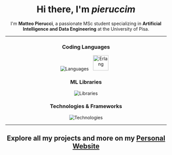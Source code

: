 <!--
**pieruccim/pieruccim** is a ✨ _special_ ✨ repository because its `README.md` (this file) appears on your GitHub profile.

Here are some ideas to get you started:

- 🔭 I’m currently working on ...
- 🌱 I’m currently learning ...
- 👯 I’m looking to collaborate on ...
- 🤔 I’m looking for help with ...
- 💬 Ask me about ...
- 📫 How to reach me: ...
- 😄 Pronouns: ...
- ⚡ Fun fact: ...
-->

<div align="center">
  
# **Hi there, I'm *pieruccim***

</div>

<div align="center">

I'm **Matteo Pierucci**, a passionate MSc student specializing in **Artificial Intelligence and Data Engineering** at the University of Pisa.

</div>
<hr>

<div align="center">

### Coding Languages

![Languages](https://skillicons.dev/icons?i=java,python,c,cpp,html,css,javascript,php&theme=light)
<span style="margin: 0px 10px"><img height="48" src="https://static-00.iconduck.com/assets.00/julia-icon-512x512-wxn1d5ag.png" alt="Erlang" title="Erlang"/></span>

### ML Libraries

![Libraries](https://skillicons.dev/icons?i=pytorch,tensorflow,opencv&theme=light)

### Technologies & Frameworks

![Technologies](https://skillicons.dev/icons?i=linux,git,github,matlab,mysql,mongodb,laravel,androidstudio,docker&theme=light)

<hr> 

<h2 align="center">

Explore all my projects and more on my [Personal Website](Link)

</h2>
